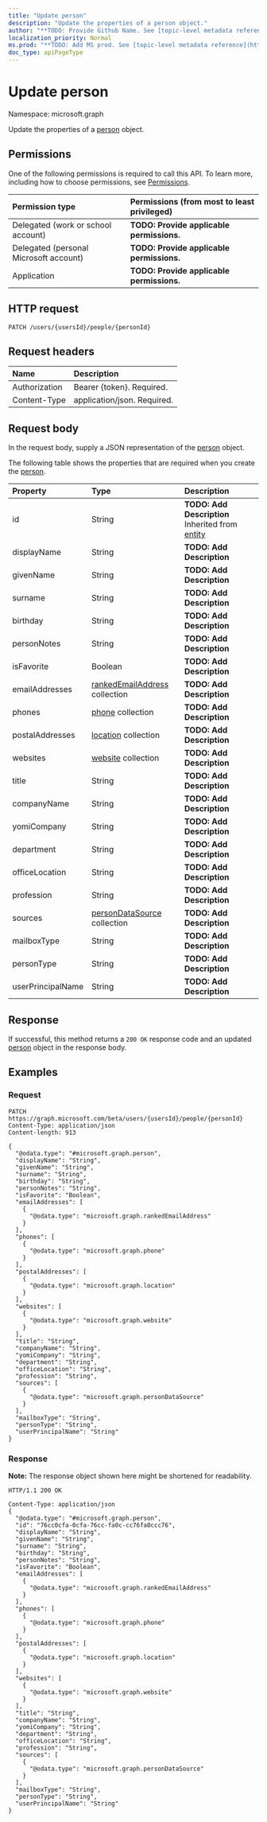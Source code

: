 ```yaml
---
title: "Update person"
description: "Update the properties of a person object."
author: "**TODO: Provide Github Name. See [topic-level metadata reference](https://msgo.azurewebsites.net/add/document/guidelines/metadata.html#topic-level-metadata)**"
localization_priority: Normal
ms.prod: "**TODO: Add MS prod. See [topic-level metadata reference](https://msgo.azurewebsites.net/add/document/guidelines/metadata.html#topic-level-metadata)**"
doc_type: apiPageType
---
```


# Update person
Namespace: microsoft.graph

Update the properties of a [person](../resources/person.md) object.

## Permissions
One of the following permissions is required to call this API. To learn more, including how to choose permissions, see [Permissions](/graph/permissions-reference).

|Permission type|Permissions (from most to least privileged)|
|:---|:---|
|Delegated (work or school account)|**TODO: Provide applicable permissions.**|
|Delegated (personal Microsoft account)|**TODO: Provide applicable permissions.**|
|Application|**TODO: Provide applicable permissions.**|

## HTTP request

<!-- {
  "blockType": "ignored"
}
-->
``` http
PATCH /users/{usersId}/people/{personId}
```

## Request headers
|Name|Description|
|:---|:---|
|Authorization|Bearer {token}. Required.|
|Content-Type|application/json. Required.|

## Request body
In the request body, supply a JSON representation of the [person](../resources/person.md) object.

The following table shows the properties that are required when you create the [person](../resources/person.md).

|Property|Type|Description|
|:---|:---|:---|
|id|String|**TODO: Add Description** Inherited from [entity](../resources/entity.md)|
|displayName|String|**TODO: Add Description**|
|givenName|String|**TODO: Add Description**|
|surname|String|**TODO: Add Description**|
|birthday|String|**TODO: Add Description**|
|personNotes|String|**TODO: Add Description**|
|isFavorite|Boolean|**TODO: Add Description**|
|emailAddresses|[rankedEmailAddress](../resources/rankedemailaddress.md) collection|**TODO: Add Description**|
|phones|[phone](../resources/phone.md) collection|**TODO: Add Description**|
|postalAddresses|[location](../resources/location.md) collection|**TODO: Add Description**|
|websites|[website](../resources/website.md) collection|**TODO: Add Description**|
|title|String|**TODO: Add Description**|
|companyName|String|**TODO: Add Description**|
|yomiCompany|String|**TODO: Add Description**|
|department|String|**TODO: Add Description**|
|officeLocation|String|**TODO: Add Description**|
|profession|String|**TODO: Add Description**|
|sources|[personDataSource](../resources/persondatasource.md) collection|**TODO: Add Description**|
|mailboxType|String|**TODO: Add Description**|
|personType|String|**TODO: Add Description**|
|userPrincipalName|String|**TODO: Add Description**|



## Response

If successful, this method returns a `200 OK` response code and an updated [person](../resources/person.md) object in the response body.

## Examples

### Request
<!-- {
  "blockType": "request",
  "name": "update_person"
}
-->
``` http
PATCH https://graph.microsoft.com/beta/users/{usersId}/people/{personId}
Content-Type: application/json
Content-length: 913

{
  "@odata.type": "#microsoft.graph.person",
  "displayName": "String",
  "givenName": "String",
  "surname": "String",
  "birthday": "String",
  "personNotes": "String",
  "isFavorite": "Boolean",
  "emailAddresses": [
    {
      "@odata.type": "microsoft.graph.rankedEmailAddress"
    }
  ],
  "phones": [
    {
      "@odata.type": "microsoft.graph.phone"
    }
  ],
  "postalAddresses": [
    {
      "@odata.type": "microsoft.graph.location"
    }
  ],
  "websites": [
    {
      "@odata.type": "microsoft.graph.website"
    }
  ],
  "title": "String",
  "companyName": "String",
  "yomiCompany": "String",
  "department": "String",
  "officeLocation": "String",
  "profession": "String",
  "sources": [
    {
      "@odata.type": "microsoft.graph.personDataSource"
    }
  ],
  "mailboxType": "String",
  "personType": "String",
  "userPrincipalName": "String"
}
```


### Response
**Note:** The response object shown here might be shortened for readability.
<!-- {
  "blockType": "response",
  "truncated": true
}
-->
``` http
HTTP/1.1 200 OK

Content-Type: application/json
{
  "@odata.type": "#microsoft.graph.person",
  "id": "76cc0cfa-0cfa-76cc-fa0c-cc76fa0ccc76",
  "displayName": "String",
  "givenName": "String",
  "surname": "String",
  "birthday": "String",
  "personNotes": "String",
  "isFavorite": "Boolean",
  "emailAddresses": [
    {
      "@odata.type": "microsoft.graph.rankedEmailAddress"
    }
  ],
  "phones": [
    {
      "@odata.type": "microsoft.graph.phone"
    }
  ],
  "postalAddresses": [
    {
      "@odata.type": "microsoft.graph.location"
    }
  ],
  "websites": [
    {
      "@odata.type": "microsoft.graph.website"
    }
  ],
  "title": "String",
  "companyName": "String",
  "yomiCompany": "String",
  "department": "String",
  "officeLocation": "String",
  "profession": "String",
  "sources": [
    {
      "@odata.type": "microsoft.graph.personDataSource"
    }
  ],
  "mailboxType": "String",
  "personType": "String",
  "userPrincipalName": "String"
}
```

